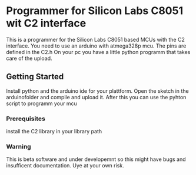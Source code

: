 # Programmer for Silicon Labs C8051 wit C2 interface

This is a programmer for the Silicon Labs C8051 based MCUs with the C2 interface. 
You need to use an arduino with atmega328p mcu. The pins are defined in the C2.h 
On your pc you have a little python programm that takes care of the upload.

## Getting Started

Install python and the arduino ide for your plattform. 
Open the sketch in the arduinofolder and compile and upload it.
After this you can use the pyhton script to programm your mcu


### Prerequisites

install the C2 library in your library path

### Warning

This is beta software and under developemnt so this might have bugs and 
insufficent documentation. Uye at your own risk.